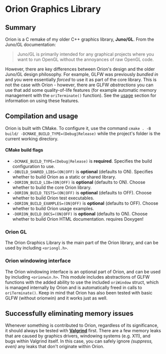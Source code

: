 # Orion Graphics Library

## Summary

Orion is a C remake of my older C++ graphics library, **Juno/GL**. From the Juno/GL documentation:
 > Juno/GL is primarily intended for any graphical projects where you want to run OpenGL without the
 annoyances of raw OpenGL code.

However, there are key differences between Orion's design and the older Juno/GL design philosophy.
For example, GLFW was previously _bundled in_ and you were essentially _forced_ to use it as part of
the core library. This is not the case with Orion - however, there are GLFW _abstractions_ you can
use that add some quality-of-life features (for example automatic memory management with the
`oriTerminate()` function). See the [usage](#orion-windowing-interface) section for information on
using these features.

## Compilation and usage

Orion is built with CMake. To configure it, use the command
`cmake . -B build/ -DCMAKE_BUILD_TYPE=(Debug|Release)` while the project's folder is the current
working directory.

#### CMake build flags
 - `-DCMAKE_BUILD_TYPE=(Debug|Release)` is **required**. Specifies the build configuration to use.
 - `-DBUILD_SHARED_LIBS=(ON|OFF)` is **optional** (defaults to ON). Specifies whether to build Orion
 as a static or shared library.
 - `-DORION_BUILD_LIB=(ON|OFF)` is **optional** (defaults to ON). Choose whether to build the core
 Orion library.
 - `-DORION_BUILD_TESTS=(ON|OFF)` is **optional** (defaults to OFF). Choose whether to build Orion
 test executables.
 - `-DORION_BUILD_EXAMPLES=(ON|OFF)` is **optional** (defaults to OFF). Choose whether to build Orion
 usage examples.
 - `-DORION_BUILD_DOCS=(ON|OFF)` is **optional** (defaults to ON). Choose whether to build Orion HTML
 documentation. requires Doxygen!

### Orion GL
The Orion Graphics Library is the main part of the Orion library, and can be used by including
`<oriongl.h>`.

### Orion windowing interface
The Orion windowing interface is an optional part of Orion, and can be used by including
`<orionwin.h>`. This module includes abstractions of GLFW functions with the added ability to use the
included `oriWindow` struct, which is managed internally by Orion and is automatically freed in calls
to `oriTerminate()`. Keep in mind that Orion has also been tested with basic GLFW (without orionwin)
and it works just as well.

## Successfully eliminating memory issues

Whenever something is contributed to Orion, regardless of its significance, it should always be tested
with **[Valgrind](https://valgrind.org/)** first. There are a few memory leaks that are caused by
graphics drivers, windowing systems (e.g. X11), and bugs within Valgrind itself. In this case, you can
safely ignore *(suppress, even)* any leaks that don't originate within Orion.